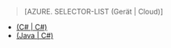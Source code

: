 > [AZURE. SELECTOR-LIST (Gerät | Cloud)]
- [(C# | C#)](../articles/iot-hub-csharp-csharp-c2d.md)
- [(Java | C#)](../articles/iot-hub-java-csharp-c2d.md)

